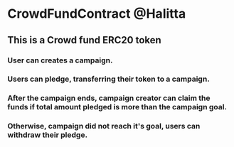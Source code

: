 # CrowdFundContract @Halitta
## This is a Crowd fund ERC20 token
### User can creates a campaign.
### Users can pledge, transferring their token to a campaign.
### After the campaign ends, campaign creator can claim the funds if total amount pledged is more than the campaign goal.
### Otherwise, campaign did not reach it's goal, users can withdraw their pledge.
